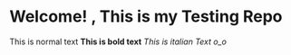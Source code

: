 # Welcome! , This is my Testing Repo

This is normal text
**This is bold text**
*This is italian Text o_o*

